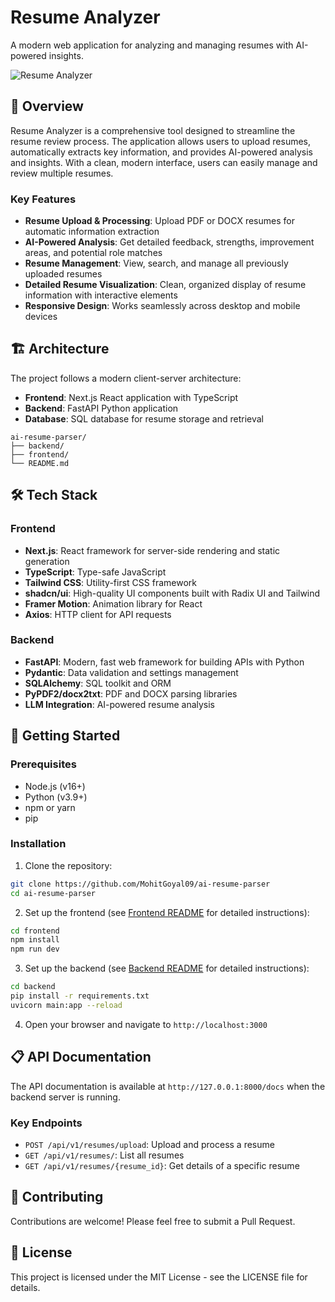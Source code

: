 #  Resume Analyzer

A modern web application for analyzing and managing resumes with AI-powered insights.

![Resume Analyzer](https://via.placeholder.com/800x400?text=Resume+Analyzer)

## 🚀 Overview

Resume Analyzer is a comprehensive tool designed to streamline the resume review process. The application allows users to upload resumes, automatically extracts key information, and provides AI-powered analysis and insights. With a clean, modern interface, users can easily manage and review multiple resumes.

### Key Features

- **Resume Upload & Processing**: Upload PDF or DOCX resumes for automatic information extraction
- **AI-Powered Analysis**: Get detailed feedback, strengths, improvement areas, and potential role matches
- **Resume Management**: View, search, and manage all previously uploaded resumes
- **Detailed Resume Visualization**: Clean, organized display of resume information with interactive elements
- **Responsive Design**: Works seamlessly across desktop and mobile devices

## 🏗️ Architecture

The project follows a modern client-server architecture:

- **Frontend**: Next.js React application with TypeScript
- **Backend**: FastAPI Python application
- **Database**: SQL database for resume storage and retrieval

```
ai-resume-parser/
├── backend/         
├── frontend/        
└── README.md        
```

## 🛠️ Tech Stack

### Frontend

- **Next.js**: React framework for server-side rendering and static generation
- **TypeScript**: Type-safe JavaScript
- **Tailwind CSS**: Utility-first CSS framework
- **shadcn/ui**: High-quality UI components built with Radix UI and Tailwind
- **Framer Motion**: Animation library for React
- **Axios**: HTTP client for API requests

### Backend

- **FastAPI**: Modern, fast web framework for building APIs with Python
- **Pydantic**: Data validation and settings management
- **SQLAlchemy**: SQL toolkit and ORM
- **PyPDF2/docx2txt**: PDF and DOCX parsing libraries
- **LLM Integration**: AI-powered resume analysis

## 🚀 Getting Started

### Prerequisites

- Node.js (v16+)
- Python (v3.9+)
- npm or yarn
- pip

### Installation

1. Clone the repository:

```bash
git clone https://github.com/MohitGoyal09/ai-resume-parser
cd ai-resume-parser
```

2. Set up the frontend (see [Frontend README](./frontend/README.md) for detailed instructions):

```bash
cd frontend
npm install
npm run dev
```

3. Set up the backend (see [Backend README](./backend/README.md) for detailed instructions):

```bash
cd backend
pip install -r requirements.txt
uvicorn main:app --reload
```

4. Open your browser and navigate to `http://localhost:3000`

## 📋 API Documentation

The API documentation is available at `http://127.0.0.1:8000/docs` when the backend server is running.

### Key Endpoints

- `POST /api/v1/resumes/upload`: Upload and process a resume
- `GET /api/v1/resumes/`: List all resumes
- `GET /api/v1/resumes/{resume_id}`: Get details of a specific resume

## 🤝 Contributing

Contributions are welcome! Please feel free to submit a Pull Request.

## 📄 License

This project is licensed under the MIT License - see the LICENSE file for details.


